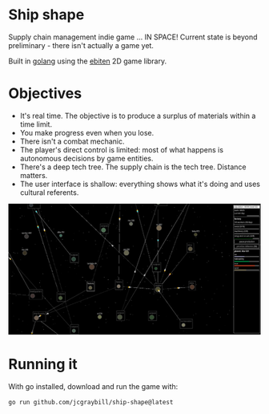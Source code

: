 # Ship shape
Supply chain management indie game ... IN SPACE! Current state is beyond preliminary - there isn't actually a game yet. 

Built in [golang](https://go.dev/) using the [ebiten](https://ebiten.org/) 2D game library.

# Objectives
* It's real time. The objective is to produce a surplus of materials within a time limit.
* You make progress even when you lose.
* There isn't a combat mechanic.
* The player's direct control is limited: most of what happens is autonomous decisions by game entities.
* There's a deep tech tree. The supply chain is the tech tree. Distance matters.
* The user interface is shallow: everything shows what it's doing and uses cultural referents.

![screenshot](https://github.com/jcgraybill/ship-shape/blob/main/screenshot.png)

# Running it

With go installed, download and run the game with:

```
go run github.com/jcgraybill/ship-shape@latest
```

